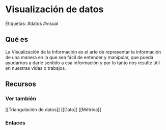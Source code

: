 # Visualización de datos
Etiquetas: #datos #visual 

## Qué es
La Visualización de la Información es el arte de representar la información de una manera en la que sea fácil de entender y manipular, que pueda ayudarnos a darle sentido a esa información y por lo tanto nos resulte útil en nuestras vidas o trabajos.

## Recursos

### Ver también
[[Triangulación de datos]]
[[Dato]]
[[Métrica]]

### Enlaces
